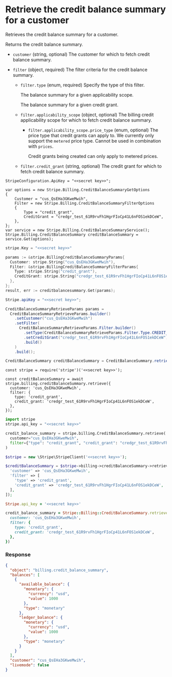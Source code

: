 # Retrieve the credit balance summary for a customer

Retrieves the credit balance summary for a customer.

Returns the credit balance summary.

- `customer` (string, optional)
  The customer for which to fetch credit balance summary.

- `filter` (object, required)
  The filter criteria for the credit balance summary.

  - `filter.type` (enum, required)
    Specify the type of this filter.

    The balance summary for a given applicability scope.

    The balance summary for a given credit grant.

  - `filter.applicability_scope` (object, optional)
    The billing credit applicability scope for which to fetch credit balance summary.

    - `filter.applicability_scope.price_type` (enum, optional)
      The price type that credit grants can apply to. We currently only support the `metered` price type. Cannot be used in combination with `prices`.

      Credit grants being created can only apply to metered prices.

  - `filter.credit_grant` (string, optional)
    The credit grant for which to fetch credit balance summary.

```dotnet
StripeConfiguration.ApiKey = "<<secret key>>";

var options = new Stripe.Billing.CreditBalanceSummaryGetOptions
{
    Customer = "cus_QsEHa3GKweMwih",
    Filter = new Stripe.Billing.CreditBalanceSummaryFilterOptions
    {
        Type = "credit_grant",
        CreditGrant = "credgr_test_61R9rvFh1HgrFIoCp41L6nFOS1ekDCeW",
    },
};
var service = new Stripe.Billing.CreditBalanceSummaryService();
Stripe.Billing.CreditBalanceSummary creditBalanceSummary = service.Get(options);
```

```go
stripe.Key = "<<secret key>>"

params := &stripe.BillingCreditBalanceSummaryParams{
  Customer: stripe.String("cus_QsEHa3GKweMwih"),
  Filter: &stripe.BillingCreditBalanceSummaryFilterParams{
    Type: stripe.String("credit_grant"),
    CreditGrant: stripe.String("credgr_test_61R9rvFh1HgrFIoCp41L6nFOS1ekDCeW"),
  },
};
result, err := creditbalancesummary.Get(params);
```

```java
Stripe.apiKey = "<<secret key>>";

CreditBalanceSummaryRetrieveParams params =
  CreditBalanceSummaryRetrieveParams.builder()
    .setCustomer("cus_QsEHa3GKweMwih")
    .setFilter(
      CreditBalanceSummaryRetrieveParams.Filter.builder()
        .setType(CreditBalanceSummaryRetrieveParams.Filter.Type.CREDIT_GRANT)
        .setCreditGrant("credgr_test_61R9rvFh1HgrFIoCp41L6nFOS1ekDCeW")
        .build()
    )
    .build();

CreditBalanceSummary creditBalanceSummary = CreditBalanceSummary.retrieve(params, null);
```

```node
const stripe = require('stripe')('<<secret key>>');

const creditBalanceSummary = await stripe.billing.creditBalanceSummary.retrieve({
  customer: 'cus_QsEHa3GKweMwih',
  filter: {
    type: 'credit_grant',
    credit_grant: 'credgr_test_61R9rvFh1HgrFIoCp41L6nFOS1ekDCeW',
  },
});
```

```python
import stripe
stripe.api_key = "<<secret key>>"

credit_balance_summary = stripe.billing.CreditBalanceSummary.retrieve(
  customer="cus_QsEHa3GKweMwih",
  filter={"type": "credit_grant", "credit_grant": "credgr_test_61R9rvFh1HgrFIoCp41L6nFOS1ekDCeW"},
)
```

```php
$stripe = new \Stripe\StripeClient('<<secret key>>');

$creditBalanceSummary = $stripe->billing->creditBalanceSummary->retrieve([
  'customer' => 'cus_QsEHa3GKweMwih',
  'filter' => [
    'type' => 'credit_grant',
    'credit_grant' => 'credgr_test_61R9rvFh1HgrFIoCp41L6nFOS1ekDCeW',
  ],
]);
```

```ruby
Stripe.api_key = '<<secret key>>'

credit_balance_summary = Stripe::Billing::CreditBalanceSummary.retrieve({
  customer: 'cus_QsEHa3GKweMwih',
  filter: {
    type: 'credit_grant',
    credit_grant: 'credgr_test_61R9rvFh1HgrFIoCp41L6nFOS1ekDCeW',
  },
})
```

### Response

```json
{
  "object": "billing.credit_balance_summary",
  "balances": [
    {
      "available_balance": {
        "monetary": {
          "currency": "usd",
          "value": 1000
        },
        "type": "monetary"
      },
      "ledger_balance": {
        "monetary": {
          "currency": "usd",
          "value": 1000
        },
        "type": "monetary"
      }
    }
  ],
  "customer": "cus_QsEHa3GKweMwih",
  "livemode": false
}
```